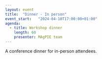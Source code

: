 ```yaml
---
layout: event
title:  "Dinner - In person"
event_start:   "2024-04-10T17:00:00+01:00"
agenda:
  - title: Workshop dinner
    length: 60
    presenter: MAgPIE team
---
```


A conference dinner for in-person attendees. 